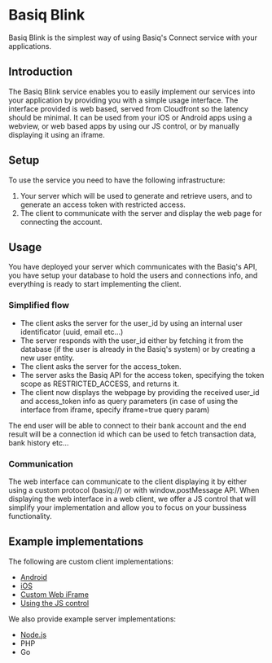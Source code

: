 # Basiq Blink

Basiq Blink is the simplest way of using Basiq's Connect service with
your applications.

## Introduction

The Basiq Blink service enables you to easily implement our services
into your application by providing you with a simple usage interface. The interface provided is web based, served from Cloudfront so the latency should be minimal. It can be used from your iOS or Android apps using a webview, or web based apps by using our JS control, or by manually displaying it using an iframe.

## Setup

To use the service you need to have the following infrastructure:

1. Your server which will be used to generate and retrieve users, and
to generate an access token with restricted access.
2. The client to communicate with the server and display the web page
for connecting the account.

## Usage

You have deployed your server which communicates with the Basiq's API,
you have setup your database to hold the users and connections info, and
everything is ready to start implementing the client.

### Simplified flow

* The client asks the server for the user_id by using an internal user identificator (uuid, email etc...)
* The server responds with the user_id either by fetching it from the database (if the user is already in the Basiq's system) or by creating a new user entity.
* The client asks the server for the access_token.
* The server asks the Basiq API for the access token, specifying the token scope as RESTRICTED_ACCESS, and returns it.
* The client now displays the webpage by providing the received user_id and access_token info as query parameters (in case of using the interface from iframe, specify iframe=true query param)

The end user will be able to connect to their bank account and the end
result will be a connection id which can be used to fetch transaction data, bank history etc...

### Communication

The web interface can communicate to the client displaying it by either
using a custom protocol (basiq://) or with window.postMessage API. When
displaying the web interface in a web client, we offer a JS control that
will simplify your implementation and allow you to focus on your bussiness
functionality.

## Example implementations

The following are custom client implementations:

* [Android](android.com)
* [iOS](ios.com)
* [Custom Web iFrame](iframe.com)
* [Using the JS control](jscontrol.com)

We also provide example server implementations:

* [Node.js](node.com)
* PHP
* Go